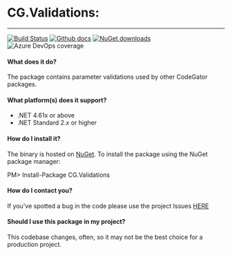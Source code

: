 # CG.Validations: 
---
[![Build Status](https://dev.azure.com/codegator/CG.Validations/_apis/build/status/CodeGator.CG.Validations?branchName=master)](https://dev.azure.com/codegator/CG.Validations/_build/latest?definitionId=1&branchName=master)
[![Github docs](https://img.shields.io/static/v1?label=Documentation&message=online&color=blue)](https://codegator.github.io/CG.Validations/)
[![NuGet downloads](https://img.shields.io/nuget/dt/CG.Validations.svg?style=flat)](https://nuget.org/packages/CG.Validations)
![Azure DevOps coverage](https://img.shields.io/azure-devops/coverage/codegator/CG.Validations/1)

#### What does it do?
The package contains parameter validations used by other CodeGator packages.

#### What platform(s) does it support?
* .NET 4.61x or above
* .NET Standard 2.x or higher

#### How do I install it?
The binary is hosted on [NuGet](https://www.nuget.org/packages/CG.Validations/). To install the package using the NuGet package manager:

PM> Install-Package CG.Validations

#### How do I contact you?
If you've spotted a bug in the code please use the project Issues [HERE](https://github.com/CodeGator/CG.Validations/issues)

#### Should I use this package in my project?
This codebase changes, often, so it may not be the best choice for a production project. 
